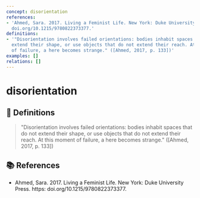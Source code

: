 ```yaml
---
concept: disorientation
references:
- 'Ahmed, Sara. 2017. Living a Feminist Life. New York: Duke University Press. https:
  doi.org/10.1215/9780822373377.'
definitions:
- '"Disorientation involves failed orientations: bodies inhabit spaces that do not
  extend their shape, or use objects that do not extend their reach. At this moment
  of failure, a here becomes strange." ([Ahmed, 2017, p. 133])'
examples: []
relations: []
---
```


# disorientation

## 📖 Definitions

> "Disorientation involves failed orientations: bodies inhabit spaces that do not extend their shape, or use objects that do not extend their reach. At this moment of failure, a here becomes strange." ([Ahmed, 2017, p. 133])

## 📚 References

- Ahmed, Sara. 2017. Living a Feminist Life. New York: Duke University Press. https: doi.org/10.1215/9780822373377.
